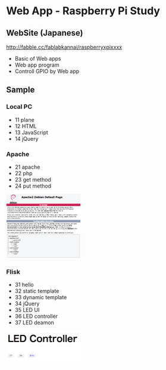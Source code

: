 # Web App - Raspberry Pi Study

## WebSite (Japanese)
http://fabble.cc/fablabkannai/raspberryxpixxxx <br/>

- Basic of Web apps
- Web app program
- Controll GPIO by Web app

## Sample
### Local PC
- 11 plane
- 12 HTML
- 13 JavaScript
- 14 jQuery

### Apache
- 21 apache
- 22 php
- 23 get method
- 24 put method

<img src="https://raw.githubusercontent.com/FabLabKannai/RaspiStudy/master/5_web/sample/21_apache/21_apache.png" width="200" /> <br/>

### Flisk
- 31 hello
- 32 static template
- 33 dynamic template
- 34 jQuery
- 35 LED UI
- 36 LED controller
- 37 LED deamon

<img src="https://github.com/FabLabKannai/RaspiStudy/blob/master/5_web/sample/37_led_deamon/LedSample/docs/37_led_deamon.png" width="200" /> <br/>

